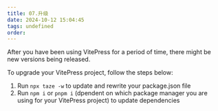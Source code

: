 ```yaml
---
title: 07.升级
date: 2024-10-12 15:04:45
tags: undefined
order: 
---
```

After you have been using VitePress for a period of time, there might be new versions being released.

To upgrade your VitePress project, follow the steps below:

1. Run `npx taze -w` to update and rewrite your package.json file
2. Run `npm i` or `pnpm i` (dpendent on which package manager you are using for your VitePress project) to update dependencies

